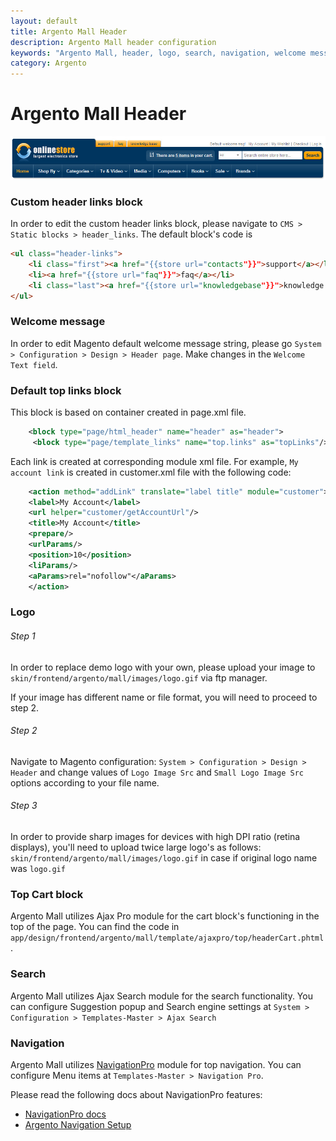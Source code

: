 ```yaml
---
layout: default
title: Argento Mall Header
description: Argento Mall header configuration
keywords: "Argento Mall, header, logo, search, navigation, welcome message, language switcher"
category: Argento
---
```


# Argento Mall Header

![Argento Mall header](/images/argento/mall/header.jpg)

### Custom header links block

In order to edit the custom header links block, please navigate to `CMS > Static blocks > header_links`. The default block's code is

```html
<ul class="header-links">
    <li class="first"><a href="{{store url="contacts"}}">support</a></li>
    <li><a href="{{store url="faq"}}">faq</a></li>
    <li class="last"><a href="{{store url="knowledgebase"}}">knowledge base</a></li>
</ul>
```

### Welcome message

In order to edit Magento default welcome message string, please go `System > Configuration > Design > Header page`. Make changes in the `Welcome Text field`. 

### Default top links block

This block is based on container created in page.xml file.

```xml
    <block type="page/html_header" name="header" as="header">
     <block type="page/template_links" name="top.links" as="topLinks"/>
```

Each link is created at corresponding module xml file. For example, `My account link` is created in customer.xml file with the following code:

```xml
    <action method="addLink" translate="label title" module="customer">
    <label>My Account</label>
    <url helper="customer/getAccountUrl"/>
    <title>My Account</title>
    <prepare/>
    <urlParams/>
    <position>10</position>
    <liParams/>
    <aParams>rel="nofollow"</aParams>
    </action>
```

### Logo

###### Step 1

In order to replace demo logo with your own, please upload your image to
`skin/frontend/argento/mall/images/logo.gif` via ftp manager.

If your image has different name or file format, you will need to proceed to step 2.

###### Step 2

Navigate to Magento configuration: `System > Configuration > Design > Header` and
change values of `Logo Image Src` and `Small Logo Image Src` options according
to your file name.

###### Step 3

In order to provide sharp images for devices with high DPI ratio (retina displays),
you'll need to upload twice large logo's as follows:
`skin/frontend/argento/mall/images/logo.gif` in case if original logo
name was `logo.gif`

### Top Cart block

Argento Mall utilizes Ajax Pro module for the cart block's functioning in the top of the page. You can find the code in `app/design/frontend/argento/mall/template/ajaxpro/top/headerCart.phtml`.

### Search

Argento Mall utilizes Ajax Search module for the search functionality. You can
configure Suggestion popup and Search engine settings at
`System > Configuration > Templates-Master > Ajax Search`

### Navigation

Argento Mall utilizes [NavigationPro](/navigationpro/) module for top navigation.
You can configure Menu items at `Templates-Master > Navigation Pro`.

Please read the following docs about NavigationPro features:

- [NavigationPro docs](/navigationpro/)
- [Argento Navigation Setup](/argento/navigation-setup/)


